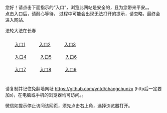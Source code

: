 您好！请点击下面指示的“入口”，浏览此网站是安全的，且为您带来平安。。 <br/>
点击入口后，请耐心等待， 过程中可能会出现无法打开的提示，请忽略，最终会进入网站. </br>

法轮大法在长春<br/>
<div style="padding:10px"><a style="margin:20px" target="_blank" href="https://d1yje2yqows6qb.cloudfront.net/2Qpsp?sbiez" id="ccLink1" rel="nofollow">入口1</a> <a target="_blank" style="margin:20px" href="https://d3qkx6rg11f48p.cloudfront.net/2Qpsp?knsiegaq" id="ccLink2" rel="nofollow">入口2</a> <a style="margin:20px" target="_blank" href="https://d1vqoh3w4qvmig.cloudfront.net/2Qpsp?bfuqcy" id="ccLink3" rel="nofollow">入口3</a></div>

<div style="padding:10px" ><a style="margin:20px" target="_blank" href="https://d1yje2yqows6qb.cloudfront.net/2Qpsp?sbiez" id="ccLink4" rel="nofollow">入口4</a> <a style="margin:20px" href="https://d3qkx6rg11f48p.cloudfront.net/2Qpsp?knsiegaq" target="_blank" id="ccLink5" rel="nofollow">入口5</a> <a style="margin:20px" href="https://d1vqoh3w4qvmig.cloudfront.net/2Qpsp?bfuqcy" target="_blank" id="ccLink6" rel="nofollow">入口6</a></div>

<div style="padding:10px"><a style="margin:20px" target="_blank" href="https://d1yje2yqows6qb.cloudfront.net/2Qpsp?sbiez" id="ccLink7" rel="nofollow">入口7</a> <a style="margin:20px" href="https://d3qkx6rg11f48p.cloudfront.net/2Qpsp?knsiegaq" target="_blank" id="ccLink8" rel="nofollow">入口8</a> <a style="margin:20px" target="_blank" href="https://d1vqoh3w4qvmig.cloudfront.net/2Qpsp?bfuqcy" id="ccLink9" rel="nofollow">入口9</a></div>

<br/>



请复制并记住免翻墙网址 https://github.com/yntd/changchunzx (http后一定要加s)，在电脑或手机的浏览器均可访问。。<br/>

微信如提示停止访问该网页，须先点击右上角，选择浏览器打开。
